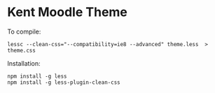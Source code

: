 Kent Moodle Theme
=================

To compile:
```
lessc --clean-css="--compatibility=ie8 --advanced" theme.less  > theme.css
```

Installation:
```
npm install -g less
npm install -g less-plugin-clean-css
```
